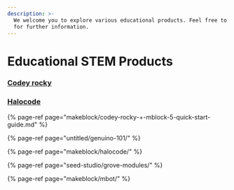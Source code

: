 ```yaml
---
description: >-
  We welcome you to explore various educational products. Feel free to reach out
  for further information.
---
```


# Educational STEM Products

### [Codey rocky](makeblock/codey-rocky-+-mblock-5-quick-start-guide.md)

### [Halocode](makeblock/halocode/)

{% page-ref page="makeblock/codey-rocky-+-mblock-5-quick-start-guide.md" %}

{% page-ref page="untitled/genuino-101/" %}

{% page-ref page="makeblock/halocode/" %}

{% page-ref page="seed-studio/grove-modules/" %}

{% page-ref page="makeblock/mbot/" %}

